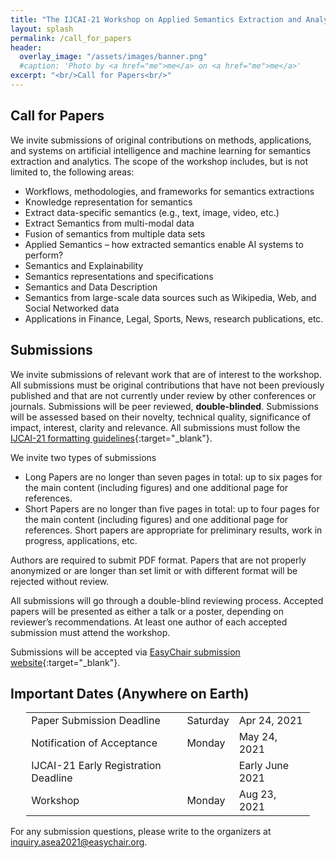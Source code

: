 ```yaml
---
title: "The IJCAI-21 Workshop on Applied Semantics Extraction and Analytics (ASEA)"
layout: splash
permalink: /call_for_papers
header:
  overlay_image: "/assets/images/banner.png"
  #caption: 'Photo by <a href="me">me</a> on <a href="me">me</a>'
excerpt: "<br/>Call for Papers<br/>"
---
```


<h2>Call for Papers</h2>

We invite submissions of original contributions on methods, applications, and systems on artificial intelligence and machine learning for semantics extraction and analytics. The scope of the workshop includes, but is not limited to, the following areas:

- Workflows, methodologies, and frameworks for semantics extractions
-	Knowledge representation for semantics
-	Extract data-specific semantics (e.g., text, image, video, etc.)
-	Extract Semantics from multi-modal data
-	Fusion of semantics from multiple data sets
-	Applied Semantics – how extracted semantics enable AI systems to perform?
-	Semantics and Explainability
-	Semantics representations and specifications
-	Semantics and Data Description
-	Semantics from large-scale data sources such as Wikipedia, Web, and Social Networked data
-	Applications in Finance, Legal, Sports, News, research publications, etc.

<h2>Submissions</h2>

We invite submissions of relevant work that are of interest to the workshop. All submissions must be original contributions that have not been previously published and that are not currently under review by other conferences or journals. Submissions will be peer reviewed, **double-blinded**. Submissions will be assessed based on their novelty, technical quality, significance of impact, interest, clarity and relevance. All submissions must follow the [IJCAI-21 formatting guidelines](https://www.ijcai.org/authors_kit){:target="_blank"}. 

We invite two types of submissions 
- Long Papers are no longer than seven pages in total: up to six pages for the main content (including figures) and one additional page for references.
- Short Papers are no longer than five pages in total: up to four pages for the main content (including figures) and one additional page for references. Short papers are appropriate for preliminary results, work in progress, applications, etc. 

Authors are required to submit PDF format. Papers that are not properly anonymized or are longer than set limit or with different format will be rejected without review.

All submissions will go through a double-blind reviewing process. Accepted papers will be presented as either a talk or a poster, depending on reviewer’s recommendations. At least one author of each accepted submission must attend the workshop. 

Submissions will be accepted via [EasyChair submission website](https://easychair.org/conferences/?conf=asea21){:target="_blank"}. 

<h2 id="dates">Important Dates (Anywhere on Earth)</h2>
<center>
<table style="width: 90%">
    <tbody>
        <tr>
            <td>Paper Submission Deadline</td>
            <td>Saturday</td>
            <td>Apr 24, 2021</td>
        </tr>
        <tr>
            <td>Notification of Acceptance</td>
            <td>Monday</td>
            <td>May 24, 2021</td>
        </tr>   
        <tr>
            <td>IJCAI-21 Early Registration Deadline</td>
            <td></td>
            <td>Early June 2021</td>
        </tr>             
        <tr>
            <td>Workshop</td>
            <td>Monday</td>
            <td>Aug 23, 2021</td>
        </tr>   
    </tbody>
</table>
</center>

For any submission questions, please write to the organizers at inquiry.asea2021@easychair.org.

